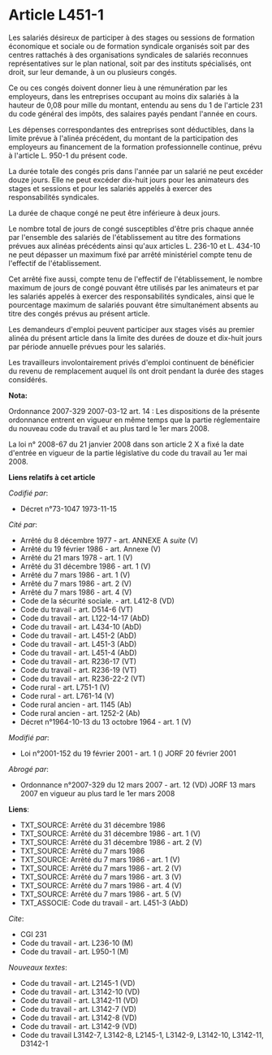 # Article L451-1

Les salariés désireux de participer à des stages ou sessions de formation économique et sociale ou de formation syndicale
organisés soit par des centres rattachés à des organisations syndicales de salariés reconnues représentatives sur le plan
national, soit par des instituts spécialisés, ont droit, sur leur demande, à un ou plusieurs congés.

Ce ou ces congés doivent donner lieu à une rémunération par les employeurs, dans les entreprises occupant au moins dix
salariés à la hauteur de 0,08 pour mille du montant, entendu au sens du 1 de l'article 231 du code général des impôts, des
salaires payés pendant l'année en cours.

Les dépenses correspondantes des entreprises sont déductibles, dans la limite prévue à l'alinéa précédent, du montant de la
participation des employeurs au financement de la formation professionnelle continue, prévu à l'article L. 950-1 du présent
code.

La durée totale des congés pris dans l'année par un salarié ne peut excéder douze jours. Elle ne peut excéder dix-huit jours
pour les animateurs des stages et sessions et pour les salariés appelés à exercer des responsabilités syndicales.

La durée de chaque congé ne peut être inférieure à deux jours.

Le nombre total de jours de congé susceptibles d'être pris chaque année par l'ensemble des salariés de l'établissement au
titre des formations prévues aux alinéas précédents ainsi qu'aux articles L. 236-10 et L. 434-10 ne peut dépasser un maximum
fixé par arrêté ministériel compte tenu de l'effectif de l'établissement.

Cet arrêté fixe aussi, compte tenu de l'effectif de l'établissement, le nombre maximum de jours de congé pouvant être
utilisés par les animateurs et par les salariés appelés à exercer des responsabilités syndicales, ainsi que le pourcentage
maximum de salariés pouvant être simultanément absents au titre des congés prévus au présent article.

Les demandeurs d'emploi peuvent participer aux stages visés au premier alinéa du présent article dans la limite des durées de
douze et dix-huit jours par période annuelle prévues pour les salariés.

Les travailleurs involontairement privés d'emploi continuent de bénéficier du revenu de remplacement auquel ils ont droit
pendant la durée des stages considérés.

**Nota:**

Ordonnance 2007-329 2007-03-12 art. 14 : Les dispositions de la présente ordonnance entrent en vigueur en même temps que la
partie réglementaire du nouveau code du travail et au plus tard le 1er mars 2008.

La loi n° 2008-67 du 21 janvier 2008 dans son article 2 X a fixé la date d'entrée en vigueur de la partie législative du code
du travail au 1er mai 2008.

**Liens relatifs à cet article**

_Codifié par_:

  - Décret n°73-1047 1973-11-15

_Cité par_:

  - Arrêté du 8 décembre 1977 - art. ANNEXE A *suite* (V)
  - Arrêté du 19 février 1986 - art. Annexe (V)
  - Arrêté du 21 mars 1978 - art. 1 (V)
  - Arrêté du 31 décembre 1986 - art. 1 (V)
  - Arrêté du 7 mars 1986 - art. 1 (V)
  - Arrêté du 7 mars 1986 - art. 2 (V)
  - Arrêté du 7 mars 1986 - art. 4 (V)
  - Code de la sécurité sociale. - art. L412-8 (VD)
  - Code du travail - art. D514-6 (VT)
  - Code du travail - art. L122-14-17 (AbD)
  - Code du travail - art. L434-10 (AbD)
  - Code du travail - art. L451-2 (AbD)
  - Code du travail - art. L451-3 (AbD)
  - Code du travail - art. L451-4 (AbD)
  - Code du travail - art. R236-17 (VT)
  - Code du travail - art. R236-19 (VT)
  - Code du travail - art. R236-22-2 (VT)
  - Code rural - art. L751-1 (V)
  - Code rural - art. L761-14 (V)
  - Code rural ancien - art. 1145 (Ab)
  - Code rural ancien - art. 1252-2 (Ab)
  - Décret n°1964-10-13 du 13 octobre 1964 - art. 1 (V)

_Modifié par_:

  - Loi n°2001-152 du 19 février 2001 - art. 1 () JORF 20 février 2001

_Abrogé par_:

  - Ordonnance n°2007-329 du 12 mars 2007 - art. 12 (VD) JORF 13 mars 2007 en vigueur au plus tard le 1er mars 2008

**Liens**:

  - TXT_SOURCE: Arrêté du 31 décembre 1986
  - TXT_SOURCE: Arrêté du 31 décembre 1986 - art. 1 (V)
  - TXT_SOURCE: Arrêté du 31 décembre 1986 - art. 2 (V)
  - TXT_SOURCE: Arrêté du 7 mars 1986
  - TXT_SOURCE: Arrêté du 7 mars 1986 - art. 1 (V)
  - TXT_SOURCE: Arrêté du 7 mars 1986 - art. 2 (V)
  - TXT_SOURCE: Arrêté du 7 mars 1986 - art. 3 (V)
  - TXT_SOURCE: Arrêté du 7 mars 1986 - art. 4 (V)
  - TXT_SOURCE: Arrêté du 7 mars 1986 - art. 5 (V)
  - TXT_ASSOCIE: Code du travail - art. L451-3 (AbD)

_Cite_:

  - CGI 231
  - Code du travail - art. L236-10 (M)
  - Code du travail - art. L950-1 (M)

_Nouveaux textes_:

  - Code du travail - art. L2145-1 (VD)
  - Code du travail - art. L3142-10 (VD)
  - Code du travail - art. L3142-11 (VD)
  - Code du travail - art. L3142-7 (VD)
  - Code du travail - art. L3142-8 (VD)
  - Code du travail - art. L3142-9 (VD)
  - Code du travail L3142-7, L3142-8, L2145-1, L3142-9, L3142-10, L3142-11, D3142-1
